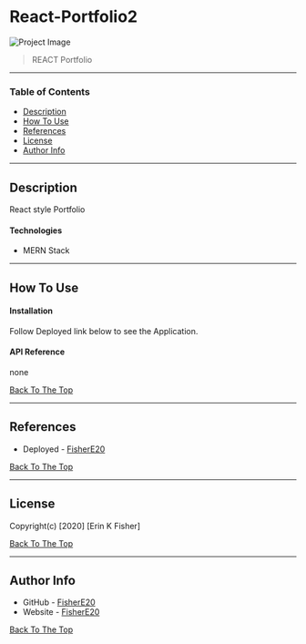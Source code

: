 # React-Portfolio2


![Project Image](images/PortfolioPic.png)

>REACT Portfolio

---

### Table of Contents

* [Description](#description)
* [How To Use](#how-to-use)
* [References](#references)
* [License](#license)
* [Author Info](#author-info)

---

## Description
React style Portfolio 

#### Technologies

- MERN Stack


---

## How To Use

#### Installation

Follow Deployed link below to see the Application.

#### API Reference
none

[Back To The Top](#React-Portfolio2)

---

## References
- Deployed - [FisherE20](https://fishere20.github.io/React-Portfolio2/)

[Back To The Top](#React-Portfolio2)

---

## License


Copyright(c) [2020] [Erin K Fisher]

[Back To The Top](#React-Portfolio2)

---

## Author Info

- GitHub - [FisherE20](https://github.com/FisherE20/React-Portfolio2)
- Website - [FisherE20](https://fishere20.github.io/Responsive-Portfolio/)

[Back To The Top](#React-Portfolio2)